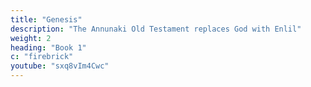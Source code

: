 ```yaml
---
title: "Genesis"
description: "The Annunaki Old Testament replaces God with Enlil"
weight: 2
heading: "Book 1"
c: "firebrick"
youtube: "sxq8vIm4Cwc"
---
```


